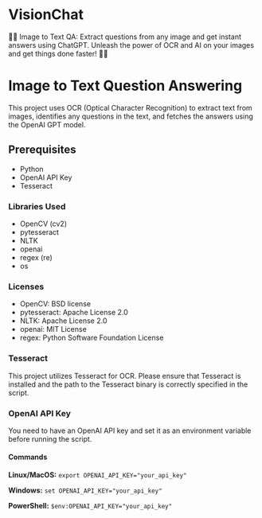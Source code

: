 # VisionChat
📸🤖 Image to Text QA: Extract questions from any image and get instant answers using ChatGPT. Unleash the power of OCR and AI on your images and get things done faster! 🌟💬

# Image to Text Question Answering

This project uses OCR (Optical Character Recognition) to extract text from images, identifies any questions in the text, and fetches the answers using the OpenAI GPT model.

## Prerequisites

- Python
- OpenAI API Key
- Tesseract

### Libraries Used

- OpenCV (cv2)
- pytesseract
- NLTK
- openai
- regex (re)
- os

### Licenses

- OpenCV: BSD license
- pytesseract: Apache License 2.0
- NLTK: Apache License 2.0
- openai: MIT License
- regex: Python Software Foundation License

### Tesseract

This project utilizes Tesseract for OCR. Please ensure that Tesseract is installed and the path to the Tesseract binary is correctly specified in the script.

### OpenAI API Key

You need to have an OpenAI API key and set it as an environment variable before running the script.

#### Commands

**Linux/MacOS:**
`export OPENAI_API_KEY="your_api_key"`

**Windows:**
`set OPENAI_API_KEY="your_api_key"`

**PowerShell:**
`$env:OPENAI_API_KEY="your_api_key"`
